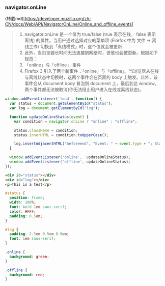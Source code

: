 ### navigator.onLine
(转载md)[https://developer.mozilla.org/zh-CN/docs/Web/API/NavigatorOnLine/Online_and_offline_events]
> 1. navigator.onLine 是一个值为 true/false  (true 表示在线， false 表示离线) 的属性。当用户通过选择对应的菜单项 (Firefox 中为 文件 -> 离线工作) 切换到「离线模式」时，这个值就会被更新
> 2. 此外，当浏览器长时间无法连接到网络时，该值也会被更新。根据如下规范：
> 3. 「online」与「offline」 事件
> 4. Firefox 3 引入了两个新事件：「online」与「offline」。当浏览器从在线与离线状态中切换时，这两个事件会在页面的 body 上触发。此外，该事件会从 document.body 冒泡到 document 上，最后到达 window。两个事件都无法被取消(你无法阻止用户进入在线或离线状态)。

```js
window.addEventListener('load', function() {
  var status = document.getElementById("status");
  var log = document.getElementById("log");

  function updateOnlineStatus(event) {
    var condition = navigator.onLine ? "online" : "offline";

    status.className = condition;
    status.innerHTML = condition.toUpperCase();

    log.insertAdjacentHTML("beforeend", "Event: " + event.type + "; Status: " + condition);
  }

  window.addEventListener('online',  updateOnlineStatus);
  window.addEventListener('offline', updateOnlineStatus);
});
```
```html
<div id="status"></div>
<div id="log"></div>
<p>This is a test</p>
```
```css
#status {
  position: fixed;
  width: 100%;
  font: bold 1em sans-serif;
  color: #FFF;
  padding: 0.5em;
}

#log {
  padding: 2.5em 0.5em 0.5em;
  font: 1em sans-serif;
}

.online {
  background: green;
}

.offline {
  background: red;
}
```